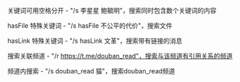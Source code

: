 关键词可用空格分开 - "/s 李星星 鲍毓明"，搜索同时包含数个关键词的内容

hasFile 特殊关键词 - "/s hasFile 不公平的代价"，搜索文件

hasLink 特殊关键词 - "/s hasLink 文革"，搜索带有链接的消息

搜索关联频道 - "/r https://t.me/douban_read"，搜索与该频道有引用关系的频道

频道内搜索 - "/s douban_read 猫"，搜索douban_read频道
